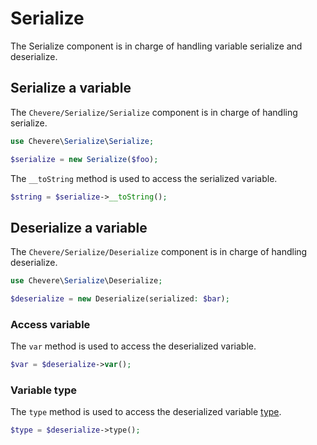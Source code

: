 # Serialize

The Serialize component is in charge of handling variable serialize and deserialize.

## Serialize a variable

The `Chevere/Serialize/Serialize` component is in charge of handling serialize.

```php
use Chevere\Serialize\Serialize;

$serialize = new Serialize($foo);
```

The `__toString` method is used to access the serialized variable.

```php
$string = $serialize->__toString();
```

## Deserialize a variable

The `Chevere/Serialize/Deserialize` component is in charge of handling deserialize.

```php
use Chevere\Serialize\Deserialize;

$deserialize = new Deserialize(serialized: $bar);
```

### Access variable

The `var` method is used to access the deserialized variable.

```php
$var = $deserialize->var();
```

### Variable type

The `type` method is used to access the deserialized variable [type](Type.md).

```php
$type = $deserialize->type();
```
